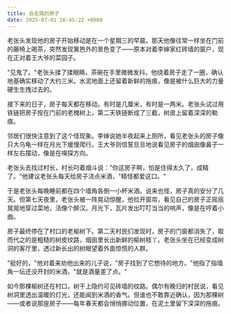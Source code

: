 ```yaml
---
title: 会走路的房子
date: 2025-07-01 16:45:22 +0800
---
```


老张头发现他的房子开始移动是在一个星期三的早晨。那天他像往常一样坐在门前的藤椅上喝茶，突然发现篱笆外的景色变了——原本对着李婶家红砖墙的窗户，现在正对着王大爷的菜园子。

"见鬼了。"老张头揉了揉眼睛，茶碗在手里微微发抖。他绕着房子走了一圈，确认地基确实移动了大约三米。水泥地面上还留着新鲜的拖痕，像是被什么巨大的力量硬生生拽过去的。

接下来的日子，房子每天都在移动。有时是几厘米，有时是一两米。老张头试过用铁链把房子拴在门前的老槐树上，第二天铁链断成了三截，树皮上留着深深的勒痕。

邻居们很快注意到了这个怪现象。李婶说她半夜起来上厕所，看见老张头的房子像只大乌龟一样在月光下缓慢爬行。王大爷则信誓旦旦地说看见房子的烟囱像鼻子一样左右摆动，像是在嗅探方向。

老张头去找过村长，村长叼着烟斗说："你这房子啊，怕是住得太久了，成精了。"他建议老张头每天给房子浇点米酒，"精怪都爱这口。"

于是老张头每晚睡前都在四个墙角各倒一小杯米酒。说来也怪，房子真的安分了几天。但第七天夜里，老张头被一阵晃动惊醒，他拉开窗帘，看见自己的房子正摇摇晃晃地穿过菜地，活像个醉汉。月光下，瓦片发出叮叮当当的响声，像是在哼着小曲。

房子最终停在了村口的老榆树下。第二天村民们发现时，房子的门窗都消失了，取而代之的是粗糙的树皮纹路，烟囱里长出新鲜的榆树枝丫。老张头坐在已经变成树洞的客厅里，透过新长出的树眼望着外面惊慌的人群。

"挺好的，"他对着来劝他出来的儿子说，"房子找到了它想待的地方。"他指了指墙角一坛还没开封的米酒，"就是酒量差了点。"

如今那棵榆树还在村口，树干上隐约可见砖墙的纹路。偶尔有晚归的村民说，看见树洞里透出温暖的灯光，还能闻到米酒的香气。但谁也不敢靠近确认，因为那棵树——或者说那座房子——每年春天都会悄悄挪动位置，在泥土里留下深深的拖痕。

